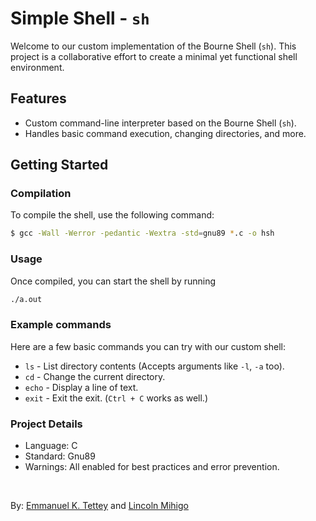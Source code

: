 # Simple Shell - `sh`

Welcome to our custom implementation of the Bourne Shell (`sh`). This project is a collaborative effort to create a minimal yet functional shell environment.

## Features
- Custom command-line interpreter based on the Bourne Shell (`sh`).
- Handles basic command execution, changing directories, and more.

## Getting Started

### Compilation
To compile the shell, use the following command:
```bash
$ gcc -Wall -Werror -pedantic -Wextra -std=gnu89 *.c -o hsh
```
### Usage
Once compiled, you can start the shell by running
```bash
./a.out
```
### Example commands
Here are a few basic commands you can try with our custom shell:
- `ls` - List directory contents (Accepts arguments like `-l`, `-a` too).
- `cd` - Change the current directory.
- `echo` - Display a line of text.
- `exit` - Exit the exit. (`Ctrl + C` works as well.)
### Project Details
- Language: C
- Standard: Gnu89
- Warnings: All enabled for best practices and error prevention.

<br>

By: [Emmanuel K. Tettey](https://github.com/anuelt2) and [Lincoln Mihigo](https://github.com/LinMihigo)
